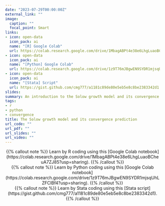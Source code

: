 ```yaml
---
date: "2023-07-29T00:00:00Z"
external_link: ""
image:
  caption: ""
  focal_point: Smart
links:
- icon: open-data
  icon_pack: ai
  name: "[R] Google Colab"
  url: https://colab.research.google.com/drive/1MbagABPt4e38e6LhgLuaoBCheuA7ZJ85?usp=sharing
- icon: open-data
  icon_pack: ai
  name: "[Python] Google Colab"
  url: https://colab.research.google.com/drive/1z9T76mJBgwEN9SYDR1mjsqUhLZFClBf4?usp=sharing
- icon: open-data
  icon_pack: ai
  name: "[Stata] Script"
  url: https://gist.github.com/cmg777/a1181c89de80e5eb5e8c8be2383342d1
slides: 
summary: An introduction to the Solow growth model and its convergence prediction
tags:
- r
- python
- convergence
title: The Solow growth model and its convergence prediction
url_code: ""
url_pdf: ""
url_slides: ""
url_video: ""
---
```




<center>
{{% callout note %}}
Learn by R coding using this [Google Colab notebook](https://colab.research.google.com/drive/1MbagABPt4e38e6LhgLuaoBCheuA7ZJ85?usp=sharing).
{{% /callout %}}
</center>

<center>
{{% callout note %}}
Learn by Python coding using this [Google Colab notebook](https://colab.research.google.com/drive/1z9T76mJBgwEN9SYDR1mjsqUhLZFClBf4?usp=sharing).
{{% /callout %}}
</center>

<center>
{{% callout note %}}
Learn by Stata coding using this [Stata script](https://gist.github.com/cmg777/a1181c89de80e5eb5e8c8be2383342d1).
{{% /callout %}}
</center>

